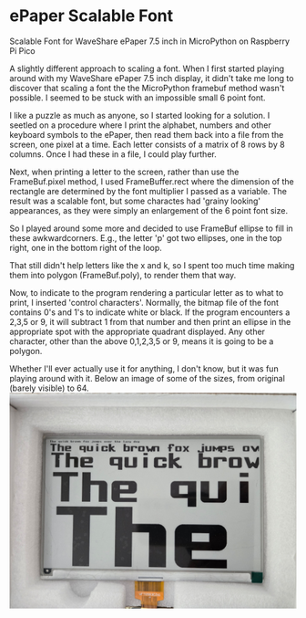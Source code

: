 # ePaper Scalable Font
Scalable Font for WaveShare ePaper 7.5 inch in MicroPython on Raspberry Pi Pico

A slightly different approach to scaling a font. When I first started playing around with my WaveShare ePaper 7.5 inch display, it didn't take me long to discover that scaling a font the the MicroPython framebuf method wasn't possible. I seemed to be stuck with an impossible small 6 point font.

I like a puzzle as much as anyone, so I started looking for a solution. I seetled on a procedure where I print the alphabet, numbers and other keyboard symbols to the ePaper, then read them back into a file from the screen, one pixel at a time. Each letter consists of a matrix of 8 rows by 8 columns. Once I had these in a file, I could play further.

Next, when printing a letter to the screen, rather than use the FrameBuf.pixel method, I used FrameBuffer.rect where the dimension of the rectangle are determined by the font multiplier I passed as a variable. The result was a scalable font, but some charactes had 'grainy looking' appearances, as they were simply an enlargement of the 6 point font size.

So I played around some more and decided to use FrameBuf ellipse to fill in these awkwardcorners. E.g., the letter 'p' got two ellipses, one in the top right, one in the bottom right of the loop.

That still didn't help letters like the x and k, so I spent too much time making them into polygon (FrameBuf.poly), to render them that way. 

Now, to indicate to the program rendering a particular letter as to what to print, I inserted 'control characters'. Normally, the bitmap file of the font contains 0's and 1's to indicate white or black. If the program encounters a 2,3,5 or 9, it will subtract 1 from that number and then print an ellipse in the appropriate spot with the appropriate quadrant displayed. Any other character, other than the above 0,1,2,3,5 or 9, means it is going to be a polygon.

Whether I'll ever actually use it for anything, I don't know, but it was fun playing around with it. Below an image of some of the sizes, from original (barely visible) to 64.
![Scalable fonts](20250204_121455.jpg)
